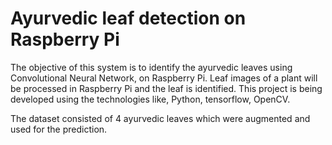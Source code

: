 
# Ayurvedic leaf detection  on Raspberry Pi


The objective of this system is to identify the ayurvedic leaves using Convolutional Neural Network, on Raspberry Pi. Leaf images of a plant will be processed in Raspberry Pi and the leaf is identified. This project is being developed using the technologies like, Python, tensorflow, OpenCV.

The dataset consisted of 4 ayurvedic leaves which were augmented and used for the prediction.

